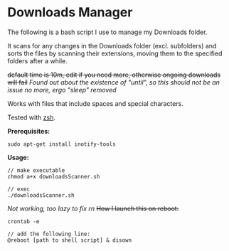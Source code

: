 # Downloads Manager
The following is a bash script I use to manage my Downloads folder.

It scans for any changes in the Downloads folder (excl. subfolders) and sorts the files by scanning their extensions, moving them to the specified folders after a while.

~~default time is 10m, edit if you need more, otherwise ongoing downloads will fail~~
*Found out about the existence of "until", so this should not be an issue no more, ergo "sleep" removed*

Works with files that include spaces and special characters.

Tested with [zsh](https://www.zsh.org/).

**Prerequisites:**

```
sudo apt-get install inotify-tools
```

**Usage:**

```
// make executable
chmod a+x downloadsScanner.sh

// exec
./downloadsScanner.sh
```

*Not working, too lazy to fix rn*
~~How I launch this on reboot:~~

```
crontab -e

// add the following line:
@reboot [path to shell script] & disown
```
